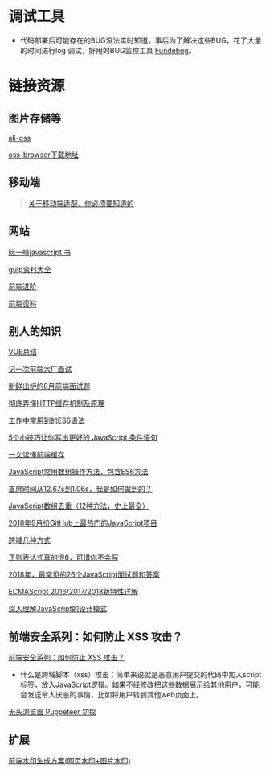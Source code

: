 # 调试工具

* 代码部署后可能存在的BUG没法实时知道，事后为了解决这些BUG，花了大量的时间进行log 调试，好用的BUG监控工具 [Fundebug](https://www.fundebug.com/)。

# 链接资源

## 图片存储等

[ali-oss](https://www.jianshu.com/p/b98274557bce)

[oss-browser下载地址](https://github.com/aliyun/oss-browser?spm=5176.doc44075.2.4.smdQr6)

## 移动端
> [关于移动端适配，你必须要知道的](https://juejin.im/post/5cddf289f265da038f77696c?utm_medium=fe&utm_source=weixinqun)
## 网站
[阮一峰javascript 书](https://wangdoc.com/javascript/index.html)

[gulp资料大全](https://segmentfault.com/a/1190000004915222)

[前端进阶](https://www.jianshu.com/p/cd3fee40ef59)

[前端资料](https://leohxj.gitbooks.io/front-end-database/html-and-css-basic/common-tag.html)
## 别人的知识
[VUE总结](https://mp.weixin.qq.com/s/Y90d1ePdibO1T3T3d3ynvg)

[记一次前端大厂面试](https://mp.weixin.qq.com/s/fZ0hDw861hUXs3udL871iw)

[新鲜出炉的8月前端面试题](https://mp.weixin.qq.com/s/Mdbh_xNauDxbHvXTlWcHpg)

[彻底弄懂HTTP缓存机制及原理](https://mp.weixin.qq.com/s/np78iFyfxEq5rjfb6_e56g)

[工作中常用到的ES6语法](https://mp.weixin.qq.com/s/BplekvBcFhXhr2fO0TpdlA)

[5个小技巧让你写出更好的 JavaScript 条件语句](https://mp.weixin.qq.com/s/JplM5F6jUyVp8wmlB5JwZQ)

[一文读懂前端缓存](https://mp.weixin.qq.com/s/knT08atIf7oKcL9Yda5Bzg)

[JavaScript常用数组操作方法，包含ES6方法](https://mp.weixin.qq.com/s/z7P1rJ16VvzRweRnnWtbmg)

[首屏时间从12.67s到1.06s，我是如何做到的？](https://mp.weixin.qq.com/s/T3xw2VxCO8qIyK0vY5WrVA)

[JavaScript数组去重（12种方法，史上最全）](https://mp.weixin.qq.com/s/IIP2allAOMVFO3r4N-42yw)

[2018年9月份GitHub上最热门的JavaScript项目](https://mp.weixin.qq.com/s/wXFtmH-Xq9NS9dDQHGT9Kw)

[跨域几种方式](https://mp.weixin.qq.com/s/Hwwl1V3RcKNWB6oiKnYgSw)

[正则表达式真的很6，可惜你不会写](https://mp.weixin.qq.com/s/CBexZfG1DHYji_Pk6Zo38w)

[2018年，最常见的26个JavaScript面试题和答案](https://mp.weixin.qq.com/s/4a_r-pILxMa9JC4fszMR_A)

[ECMAScript 2016/2017/2018新特性详解](https://mp.weixin.qq.com/s/MfEEOWEAoHQHCNg9F0hjBQ)

[深入理解JavaScript的设计模式](https://mp.weixin.qq.com/s/Jtbsm3NN71BgakoBxmMZ1w)


## 前端安全系列：如何防止 XSS 攻击？
[前端安全系列：如何防止 XSS 攻击？](https://tech.meituan.com/2018/09/27/fe-security.html)

* 什么是跨域脚本（xss）攻击：简单来说就是恶意用户提交的代码中加入script标签，放入JavaScript逻辑。如果不经修改把这些数据展示给其他用户，可能会发送令人厌恶的事情，比如将用户转到其他web页面上。


[无头浏览器 Puppeteer 初探](https://juejin.im/post/59e5a86c51882578bf185dba)



## 扩展

[前端水印生成方案(网页水印+图片水印)](https://juejin.im/entry/5b55db355188251b11097366?utm_medium=fe&utm_source=weixinqun)
